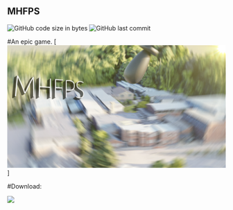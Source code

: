MHFPS
-----------
![GitHub code size in bytes](https://img.shields.io/github/languages/code-size/Zekiah-A/MHFPS) ![GitHub last commit](https://img.shields.io/github/last-commit/Zekiah-A/MHFPS?label=Last%20Update) 

#An epic game.
[![](https://raw.githubusercontent.com/Zekiah-A/MHFPS/master/MHFPS_Title.png)]

#Download:

[![](https://img.shields.io/badge/Download-Click%20here!-blue?style=for-the-badge&logo=appveyor)](https://github.com/Zekiah-A/MHFPS/releases)
